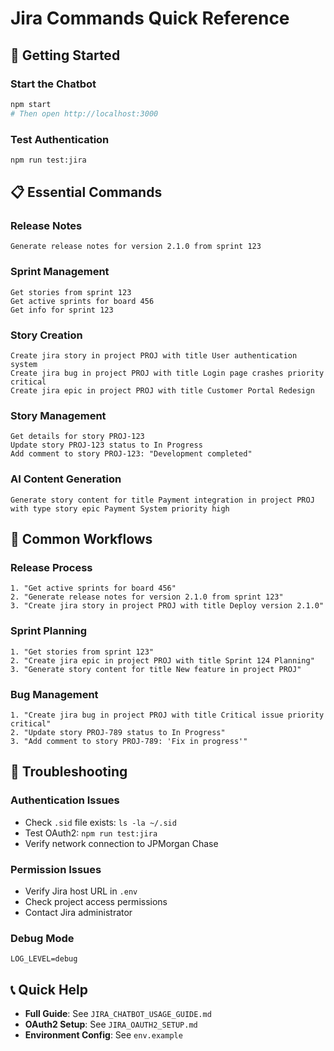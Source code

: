 # Jira Commands Quick Reference

## 🚀 Getting Started

### Start the Chatbot
```bash
npm start
# Then open http://localhost:3000
```

### Test Authentication
```bash
npm run test:jira
```

## 📋 Essential Commands

### **Release Notes**
```
Generate release notes for version 2.1.0 from sprint 123
```

### **Sprint Management**
```
Get stories from sprint 123
Get active sprints for board 456
Get info for sprint 123
```

### **Story Creation**
```
Create jira story in project PROJ with title User authentication system
Create jira bug in project PROJ with title Login page crashes priority critical
Create jira epic in project PROJ with title Customer Portal Redesign
```

### **Story Management**
```
Get details for story PROJ-123
Update story PROJ-123 status to In Progress
Add comment to story PROJ-123: "Development completed"
```

### **AI Content Generation**
```
Generate story content for title Payment integration in project PROJ with type story epic Payment System priority high
```

## 🎯 Common Workflows

### **Release Process**
```
1. "Get active sprints for board 456"
2. "Generate release notes for version 2.1.0 from sprint 123"
3. "Create jira story in project PROJ with title Deploy version 2.1.0"
```

### **Sprint Planning**
```
1. "Get stories from sprint 123"
2. "Create jira epic in project PROJ with title Sprint 124 Planning"
3. "Generate story content for title New feature in project PROJ"
```

### **Bug Management**
```
1. "Create jira bug in project PROJ with title Critical issue priority critical"
2. "Update story PROJ-789 status to In Progress"
3. "Add comment to story PROJ-789: 'Fix in progress'"
```

## 🔧 Troubleshooting

### **Authentication Issues**
- Check `.sid` file exists: `ls -la ~/.sid`
- Test OAuth2: `npm run test:jira`
- Verify network connection to JPMorgan Chase

### **Permission Issues**
- Verify Jira host URL in `.env`
- Check project access permissions
- Contact Jira administrator

### **Debug Mode**
```env
LOG_LEVEL=debug
```

## 📞 Quick Help

- **Full Guide**: See `JIRA_CHATBOT_USAGE_GUIDE.md`
- **OAuth2 Setup**: See `JIRA_OAUTH2_SETUP.md`
- **Environment Config**: See `env.example`
